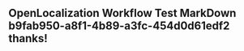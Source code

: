 <properties
ms.topic="hero-topic"
ms.test1="hero-topic"
ms.test2="test"/>

## OpenLocalization Workflow Test MarkDown b9fab950-a8f1-4b89-a3fc-454d0d61edf2 thanks!
